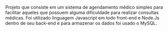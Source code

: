 Projeto que consiste em um sistema de agendamento médico simples para facilitar aqueles que possuem alguma dificuldade para realizar consultas médicas.
Foi utilizado linguagem Javascript em todo front-end e Node.Js dentro de seu back-end e para armazenar os dados foi usado o MySQL.
